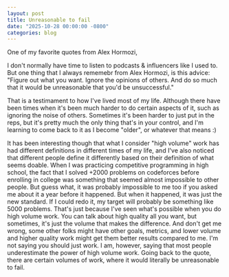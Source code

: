 ```yaml
---
layout: post
title: Unreasonable to fail
date: "2025-10-28 00:00:00 -0800"
categories: blog
---
```

One of my favorite quotes from Alex Hormozi,

I don't normally have time to listen to podcasts & influencers like I used to. But one thing that I always rememebr from Alex Hormozi, is this advice: "Figure out what you want. Ignore the opinions of others. And do so much that it would be unreasonable that you'd be unsuccessful."

That is a testimament to how I've lived most of my life. Although there have been times when it's been much harder to do certain aspects of it, such as ignoring the noise of others. Sometimes it's been harder to just put in the reps, but it's pretty much the only thing that's in your control, and I'm learning to come back to it as I become "older", or whatever that means :)

It has been interesting though that what I consider "high volume" work has had different definitions in different times of my life, and I've also noticed that different people define it differently based on their definition of what seems doable. When I was practicing competitive programming in high school, the fact that I solved +2000 problems on codeforces before enrolling in college was something that seemed almost impossible to other people. But guess what, it was probably impossible to me too if you asked me about it a year before it happened. But when it happened, it was just the new standard. If I could redo it, my target will probably be something like 5000 problems. That's just because I've seen what's possible when you do high volume work. You can talk about high quality all you want, but sometimes, it's just the volume that makes the difference. And don't get me wrong, some other folks might have other goals, metrics, and lower volume and higher quality work might get them better results compared to me. I'm not saying you should just work. I am, however, saying that most people underestimate the power of high volume work. Going back to the quote, there are certain volumes of work, where it would literally be unreasonable to fail.

